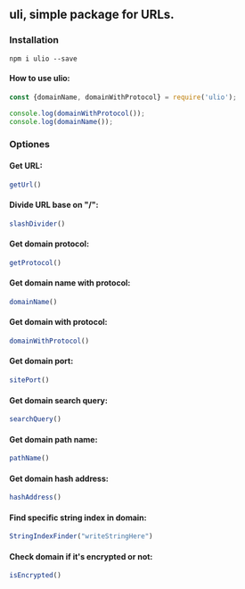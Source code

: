 ## uli, simple package for URLs.

### Installation
```npm i ulio --save```

#### How to use ulio:
```js 
const {domainName, domainWithProtocol} = require('ulio');

console.log(domainWithProtocol());
console.log(domainName());
``` 

### Optiones

#### Get URL:
```js
getUrl()
```

#### Divide URL base on "/":
```js 
slashDivider()
```

#### Get domain protocol:
```js
getProtocol()
```

#### Get domain name with protocol:
```js
domainName()
```

#### Get domain with protocol:
```js
domainWithProtocol()
```

#### Get domain port:
```js
sitePort()
```

#### Get domain search query:
```js
searchQuery()
```

#### Get domain path name:
```js
pathName()
```

#### Get domain hash address:
```js
hashAddress()
```

#### Find specific string index in domain:
```js
StringIndexFinder("writeStringHere")
```

#### Check domain if it's encrypted or not:
```js
isEncrypted()
```

